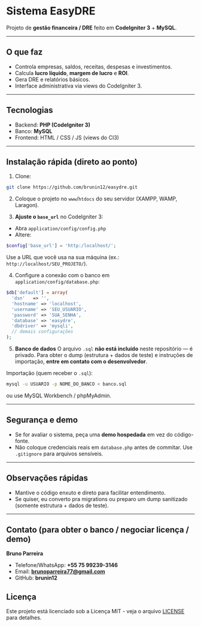 # Sistema EasyDRE

Projeto de **gestão financeira / DRE** feito em **CodeIgniter 3** + **MySQL**.

---

## O que faz

* Controla empresas, saldos, receitas, despesas e investimentos.
* Calcula **lucro líquido**, **margem de lucro** e **ROI**.
* Gera DRE e relatórios básicos.
* Interface administrativa via views do CodeIgniter 3.

---

## Tecnologias

* Backend: **PHP (CodeIgniter 3)**
* Banco: **MySQL**
* Frontend: HTML / CSS / JS (views do CI3)

---

## Instalação rápida (direto ao ponto)

1. Clone:

```bash
git clone https://github.com/brunin12/easydre.git
```

2. Coloque o projeto no `www`/`htdocs` do seu servidor (XAMPP, WAMP, Laragon).

3. **Ajuste o `base_url`** no CodeIgniter 3:

* Abra `application/config/config.php`
* Altere:

```php
$config['base_url'] = 'http:/localhost/';
```

Use a URL que você usa na sua máquina (ex.: `http://localhost/SEU_PROJETO/`).

4. Configure a conexão com o banco em `application/config/database.php`:

```php
$db['default'] = array(
  'dsn'   => '',
  'hostname' => 'localhost',
  'username' => 'SEU_USUARIO',
  'password' => 'SUA_SENHA',
  'database' => 'easydre',
  'dbdriver' => 'mysqli',
  // demais configurações
);
```

5. **Banco de dados**
   O arquivo `.sql` **não está incluído** neste repositório — é privado. Para obter o dump (estrutura + dados de teste) e instruções de importação, **entre em contato com o desenvolvedor**.

Importação (quem receber o `.sql`):

```bash
mysql -u USUARIO -p NOME_DO_BANCO < banco.sql
```

ou use MySQL Workbench / phpMyAdmin.

---

## Segurança e demo

* Se for avaliar o sistema, peça uma **demo hospedada** em vez do código-fonte.
* Não coloque credenciais reais em `database.php` antes de commitar. Use `.gitignore` para arquivos sensíveis.

---

## Observações rápidas

* Mantive o código enxuto e direto para facilitar entendimento.
* Se quiser, eu converto pra migrations ou preparo um dump sanitizado (somente estrutura + dados de teste).

---

## Contato (para obter o banco / negociar licença / demo)

**Bruno Parreira**

* Telefone/WhatsApp: **+55 75 99239-3146**
* Email: **[brunoparreira77@gmail.com](mailto:brunoparreira77@gmail.com)**
* GitHub: **brunin12**


## Licença

Este projeto está licenciado sob a Licença MIT - veja o arquivo [LICENSE](LICENSE) para detalhes.
